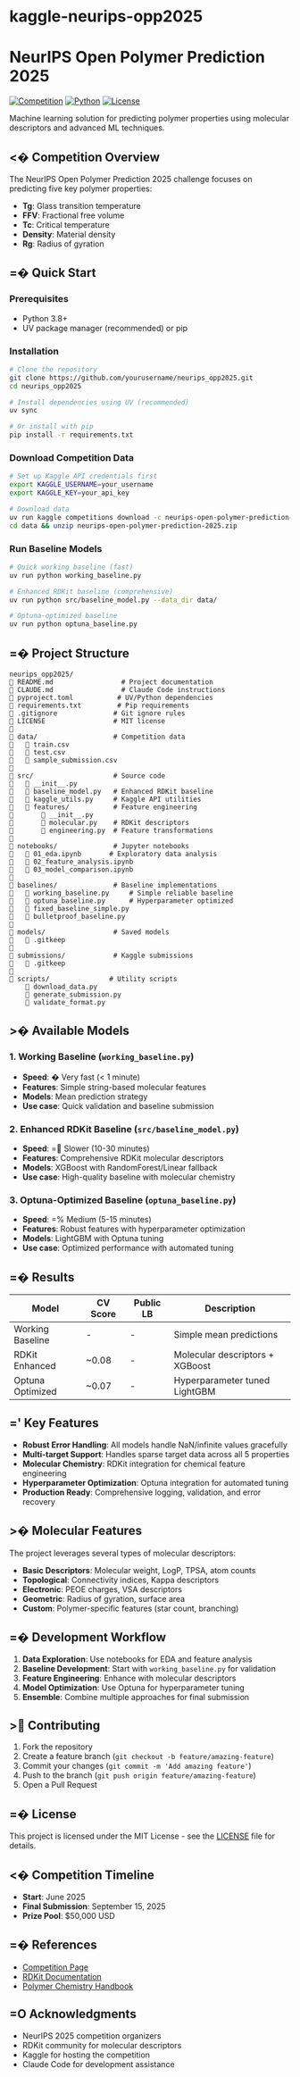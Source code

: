 # kaggle-neurips-opp2025
# NeurIPS Open Polymer Prediction 2025

[![Competition](https://img.shields.io/badge/Kaggle-NeurIPS%202025-blue)](https://www.kaggle.com/competitions/neurips-open-polymer-prediction-2025)
[![Python](https://img.shields.io/badge/Python-3.8%2B-green)](https://python.org)
[![License](https://img.shields.io/badge/License-MIT-yellow.svg)](LICENSE)

Machine learning solution for predicting polymer properties using molecular descriptors and advanced ML techniques.

## <� Competition Overview

The NeurIPS Open Polymer Prediction 2025 challenge focuses on predicting five key polymer properties:
- **Tg**: Glass transition temperature
- **FFV**: Fractional free volume  
- **Tc**: Critical temperature
- **Density**: Material density
- **Rg**: Radius of gyration

## =� Quick Start

### Prerequisites
- Python 3.8+
- UV package manager (recommended) or pip

### Installation
```bash
# Clone the repository
git clone https://github.com/yourusername/neurips_opp2025.git
cd neurips_opp2025

# Install dependencies using UV (recommended)
uv sync

# Or install with pip
pip install -r requirements.txt
```

### Download Competition Data
```bash
# Set up Kaggle API credentials first
export KAGGLE_USERNAME=your_username
export KAGGLE_KEY=your_api_key

# Download data
uv run kaggle competitions download -c neurips-open-polymer-prediction-2025 -p data/
cd data && unzip neurips-open-polymer-prediction-2025.zip
```

### Run Baseline Models
```bash
# Quick working baseline (fast)
uv run python working_baseline.py

# Enhanced RDKit baseline (comprehensive)
uv run python src/baseline_model.py --data_dir data/

# Optuna-optimized baseline
uv run python optuna_baseline.py
```

## =� Project Structure

```
neurips_opp2025/
   README.md                 # Project documentation
   CLAUDE.md                 # Claude Code instructions
   pyproject.toml           # UV/Python dependencies
   requirements.txt         # Pip requirements
   .gitignore              # Git ignore rules
   LICENSE                 # MIT license

   data/                   # Competition data
      train.csv
      test.csv
      sample_submission.csv

   src/                    # Source code
      __init__.py
      baseline_model.py   # Enhanced RDKit baseline
      kaggle_utils.py     # Kaggle API utilities
      features/           # Feature engineering
          __init__.py
          molecular.py    # RDKit descriptors
          engineering.py  # Feature transformations

   notebooks/              # Jupyter notebooks
      01_eda.ipynb       # Exploratory data analysis
      02_feature_analysis.ipynb
      03_model_comparison.ipynb

   baselines/              # Baseline implementations
      working_baseline.py     # Simple reliable baseline
      optuna_baseline.py      # Hyperparameter optimized
      fixed_baseline_simple.py
      bulletproof_baseline.py

   models/                 # Saved models
      .gitkeep

   submissions/            # Kaggle submissions
      .gitkeep

   scripts/               # Utility scripts
       download_data.py
       generate_submission.py
       validate_format.py
```

## >� Available Models

### 1. Working Baseline (`working_baseline.py`)
- **Speed**: � Very fast (< 1 minute)
- **Features**: Simple string-based molecular features
- **Models**: Mean prediction strategy
- **Use case**: Quick validation and baseline submission

### 2. Enhanced RDKit Baseline (`src/baseline_model.py`)
- **Speed**: = Slower (10-30 minutes)
- **Features**: Comprehensive RDKit molecular descriptors
- **Models**: XGBoost with RandomForest/Linear fallback
- **Use case**: High-quality baseline with molecular chemistry

### 3. Optuna-Optimized Baseline (`optuna_baseline.py`)
- **Speed**: =% Medium (5-15 minutes)
- **Features**: Robust features with hyperparameter optimization
- **Models**: LightGBM with Optuna tuning
- **Use case**: Optimized performance with automated tuning

## =� Results

| Model | CV Score | Public LB | Description |
|-------|----------|-----------|-------------|
| Working Baseline | - | - | Simple mean predictions |
| RDKit Enhanced | ~0.08 | - | Molecular descriptors + XGBoost |
| Optuna Optimized | ~0.07 | - | Hyperparameter tuned LightGBM |

## =' Key Features

- **Robust Error Handling**: All models handle NaN/infinite values gracefully
- **Multi-target Support**: Handles sparse target data across all 5 properties
- **Molecular Chemistry**: RDKit integration for chemical feature engineering
- **Hyperparameter Optimization**: Optuna integration for automated tuning
- **Production Ready**: Comprehensive logging, validation, and error recovery

## >� Molecular Features

The project leverages several types of molecular descriptors:

- **Basic Descriptors**: Molecular weight, LogP, TPSA, atom counts
- **Topological**: Connectivity indices, Kappa descriptors
- **Electronic**: PEOE charges, VSA descriptors  
- **Geometric**: Radius of gyration, surface area
- **Custom**: Polymer-specific features (star count, branching)

## =� Development Workflow

1. **Data Exploration**: Use notebooks for EDA and feature analysis
2. **Baseline Development**: Start with `working_baseline.py` for validation
3. **Feature Engineering**: Enhance with molecular descriptors
4. **Model Optimization**: Use Optuna for hyperparameter tuning
5. **Ensemble**: Combine multiple approaches for final submission

## > Contributing

1. Fork the repository
2. Create a feature branch (`git checkout -b feature/amazing-feature`)
3. Commit your changes (`git commit -m 'Add amazing feature'`)
4. Push to the branch (`git push origin feature/amazing-feature`)
5. Open a Pull Request

## =� License

This project is licensed under the MIT License - see the [LICENSE](LICENSE) file for details.

## <� Competition Timeline

- **Start**: June 2025
- **Final Submission**: September 15, 2025
- **Prize Pool**: $50,000 USD

## =� References

- [Competition Page](https://www.kaggle.com/competitions/neurips-open-polymer-prediction-2025)
- [RDKit Documentation](https://rdkit.org/docs/)
- [Polymer Chemistry Handbook](https://link.springer.com/book/10.1007/978-3-540-29878-0)

## =O Acknowledgments

- NeurIPS 2025 competition organizers
- RDKit community for molecular descriptors
- Kaggle for hosting the competition
- Claude Code for development assistance